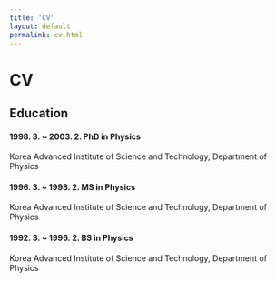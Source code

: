 ```yaml
---
title: 'CV'
layout: default
permalink: cv.html
---
```


# CV

## Education

#### 1998. 3. ~ 2003. 2.    PhD in Physics
Korea Advanced Institute of Science and Technology,
Department of Physics

#### 1996. 3. ~ 1998. 2.    MS in Physics
Korea Advanced Institute of Science and Technology,
Department of Physics

#### 1992. 3. ~ 1996. 2.    BS in Physics
Korea Advanced Institute of Science and Technology,
Department of Physics
